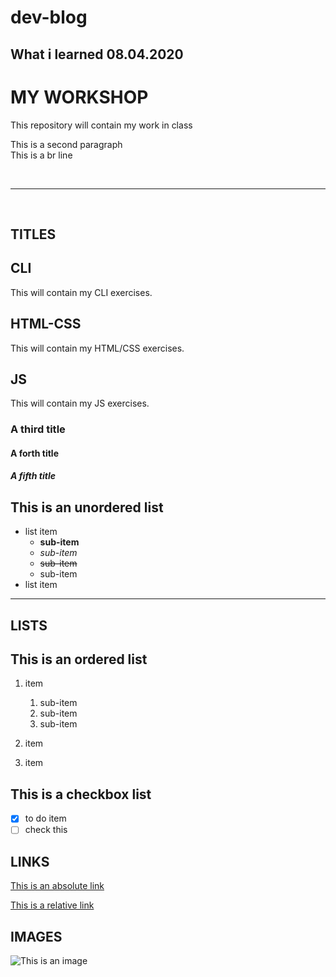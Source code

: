 # dev-blog
## What i learned 08.04.2020

# MY WORKSHOP
This repository will contain my work in class

This is a second paragraph<br>
This is a br line

<br>
<hr>
<br>

## TITLES

## CLI
This will contain my CLI exercises.

## HTML-CSS
This will contain my HTML/CSS exercises.

## JS
This will contain my JS exercises.

### A third title

#### A forth title 

##### A fifth title

## This is an unordered list 
- list item
  - **sub-item**
  - *sub-item*
  - ~~sub-item~~
  - sub-item
- list item

---
## LISTS
## This is an ordered list 
1. item
    1. sub-item
    2. sub-item
    3. sub-item

2. item
3. item

## This is a checkbox list
- [x] to do item
- [ ] check this

## LINKS

[This is an absolute link](https://github.com/sedasakarya/dev-blog)

[This is a relative link](HTML-CSS/index.html)

## IMAGES 

![This is an image](https://www.sciencenews.org/wp-content/uploads/2019/01/013019_JR_panda-diet_feat.jpg)
